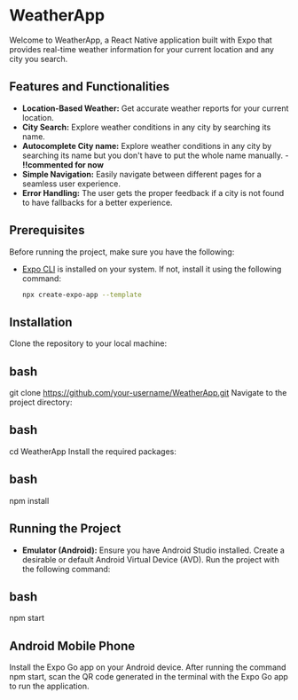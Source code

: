 # WeatherApp

Welcome to WeatherApp, a React Native application built with Expo that provides real-time weather information for your current location and any city you search.

## Features and Functionalities

- **Location-Based Weather:** Get accurate weather reports for your current location.
- **City Search:** Explore weather conditions in any city by searching its name.
- **Autocomplete City name:** Explore weather conditions in any city by searching its name but you don't have to put the whole name manually. - **!!commented for now**
- **Simple Navigation:** Easily navigate between different pages for a seamless user experience.
- **Error Handling:** The user gets the proper feedback if a city is not found to have fallbacks for a better experience.

## Prerequisites

Before running the project, make sure you have the following:

- [Expo CLI](https://docs.expo.dev/get-started/installation/) is installed on your system. If not, install it using the following command:
  ```bash
  npx create-expo-app --template

## Installation
Clone the repository to your local machine:

## bash

git clone https://github.com/your-username/WeatherApp.git
Navigate to the project directory:

## bash

cd WeatherApp
Install the required packages:

## bash
npm install
## Running the Project
- **Emulator (Android):**
Ensure you have Android Studio installed.
Create a desirable or default Android Virtual Device (AVD).
Run the project with the following command:
## bash
npm start


## Android Mobile Phone
Install the Expo Go app on your Android device.
After running the command npm start, scan the QR code generated in the terminal with the Expo Go app to run the application.